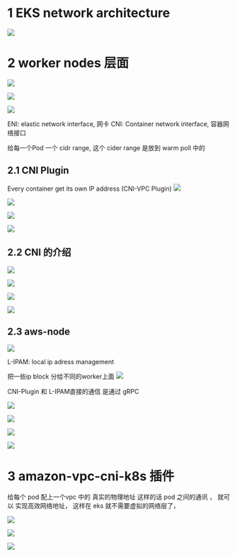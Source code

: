 # 1 EKS network architecture 


![](image/Pasted%20image%2020240711201524.png)



# 2 worker nodes 层面

![](image/Pasted%20image%2020240711201603.png)



![](image/Pasted%20image%2020240711201618.png)


![](image/Pasted%20image%2020240711201737.png)

ENI: elastic network interface, 网卡 
CNI: Container network interface, 容器网络接口 

给每一个Pod 一个 cidr range, 这个 cider range 是放到 warm poll 中的 

## 2.1 CNI Plugin 

Every container get its own IP address (CNI-VPC Plugin)
![](image/Pasted%20image%2020240711202143.png)


![](image/Pasted%20image%2020240711202308.png)


![](image/Pasted%20image%2020240711202521.png)


![](image/Pasted%20image%2020240711202603.png)


## 2.2 CNI 的介绍 

![](image/Pasted%20image%2020240711203339.png)



![](image/Pasted%20image%2020240711203437.png)


![](image/Pasted%20image%2020240711203500.png)

![](image/Pasted%20image%2020240711203546.png)




















## 2.3 aws-node

![](image/Pasted%20image%2020240711202740.png)

L-IPAM: local ip adress management 

把一些ip block 分给不同的worker上面 
![](image/Pasted%20image%2020240711202918.png)


CNI-Plugin 和 L-IPAM直接的通信 是通过 gRPC 

![](image/Pasted%20image%2020240711203049.png)


![](image/Pasted%20image%2020240711203144.png)

![](image/Pasted%20image%2020240711203203.png)


![](image/Pasted%20image%2020240711203215.png)


















# 3 amazon-vpc-cni-k8s 插件

给每个 pod 配上一个vpc 中的 真实的物理地址
这样的话 pod 之间的通讯 ， 就可以 实现高效网络地址， 这样在 eks 就不需要虚拟的网络层了，


![](image/Pasted%20image%2020240711151601.png)


![](image/Pasted%20image%2020240711151649.png)

![](image/Pasted%20image%2020240711151854.png)





